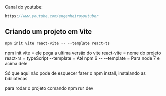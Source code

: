 Canal do youtube:

```js
https://www.youtube.com/engenheiroyoutuber
```

## Criando um projeto em Vite

```js
npm init vite react-vite -- --template react-ts
```

npm init vite = ele pega a ultima versão do vite
react-vite = nome do projeto
react-rs = typeScript
--template = Até npm 6
-- --template = Para node 7 e acima dele

Só que aqui  não pode de esquecer fazer o npm install, instalando as bibliotecas

para rodar o projeto
comando
npm run dev